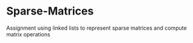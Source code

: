# Sparse-Matrices
Assignment using linked lists to represent sparse matrices and compute matrix operations
